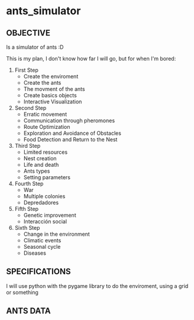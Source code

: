 # ants_simulator

## OBJECTIVE
Is a simulator of ants :D

This is my plan, I don't know how far I will go, but for when I'm bored:

1. First Step
   - Create the enviroment
   - Create the ants
   - The movment of the ants
   - Create basics objects
   - Interactive Visualization
2. Second Step
   - Erratic movement
   - Communication through pheromones
   - Route Optimization
   - Exploration and Avoidance of Obstacles
   - Food Detection and Return to the Nest
3. Third Step
   - Limited resources
   - Nest creation
   - Life and death
   - Ants types
   - Setting parameters
4. Fourth Step
   - War
   - Multiple colonies
   - Depredadores
5. Fifth Step
   - Genetic improvement
   - Interacción social
6. Sixth Step
   - Change in the environment
   - Climatic events
   - Seasonal cycle
   - Diseases


## SPECIFICATIONS
I will use python with the pygame library to do the enviroment, using a grid or something

## ANTS DATA











